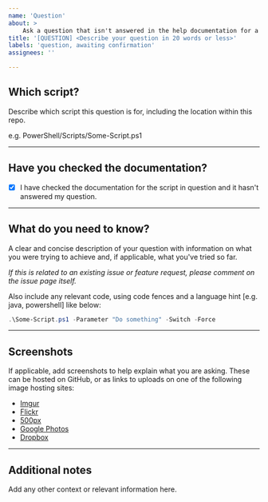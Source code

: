 ```yaml
---
name: 'Question'
about: >
    Ask a question that isn't answered in the help documentation for a script.
title: '[QUESTION] <Describe your question in 20 words or less>'
labels: 'question, awaiting confirmation'
assignees: ''

---
```


<!-- Leave the ## Headings, --- dividers, and - [x] checkboxes in place; replace each paragraph with requested info -->
## Which script?

Describe which script this question is for, including the location within this repo.

e.g. PowerShell/Scripts/Some-Script.ps1

---

## Have you checked the documentation?

- [x] I have checked the documentation for the script in question and it hasn't answered my question.

---

## What do you need to know?

A clear and concise description of your question with information on what you were trying to achieve and, if applicable, what you've tried so far.

*If this is related to an existing issue or feature request, please comment on the issue page itself.*

Also include any relevant code, using code fences and a language hint \[e.g. java, powershell] like below:

```powershell
.\Some-Script.ps1 -Parameter "Do something" -Switch -Force
```

---

## Screenshots

If applicable, add screenshots to help explain what you are asking. These can be hosted on GitHub, or as links to uploads on one of the following image hosting sites:

- [Imgur](https://imgur.com/upload)
- [Flickr](https://flickr.com)
- [500px](https://500px.com)
- [Google Photos](https://photos.google.com/login)
- [Dropbox](https://www.dropbox.com)

---

## Additional notes

Add any other context or relevant information here.
